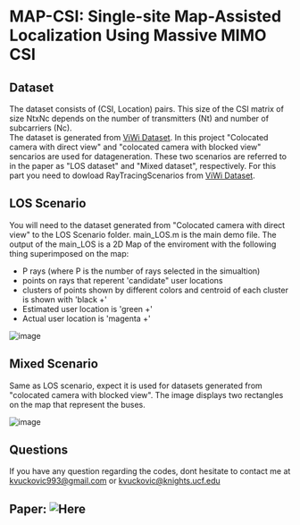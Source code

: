 # MAP-CSI: Single-site Map-Assisted Localization Using Massive MIMO CSI

## Dataset
The dataset consists of (CSI, Location) pairs. This size of the CSI matrix of size NtxNc depends on the number of transmitters (Nt) and number of subcarriers (Nc).  
The dataset is generated from [ViWi Dataset](https://viwi-dataset.net/scenarios.html). In this project "Colocated camera with direct view" and "colocated camera with blocked view" sencarios are used for datageneration.  These two scenarios are referred to in the paper as "LOS dataset" and "Mixed dataset", respectively. 
For this part you need to dowload RayTracingScenarios from [ViWi Dataset](https://viwi-dataset.net/scenarios.html).

## LOS Scenario
You will need to the dataset generated from "Colocated camera with direct view" to the LOS Scenario folder. 
main_LOS.m is the main demo file. The output of the main_LOS is a 2D Map of the enviroment with the following thing superimposed on the map:
- P rays (where P is the number of rays selected in the simualtion)
- points on rays that reperent 'candidate" user locations
- clusters of points shown by different colors and centroid of each cluster is shown with 'black +' 
- Estimated user location is 'green +'
- Actual user location is 'magenta +'

![image](https://user-images.githubusercontent.com/71682568/124682704-75a45a80-de99-11eb-8e0c-e83ae1d757c0.png)

## Mixed Scenario
Same as LOS scenario, expect it is used for datasets generated from "colocated camera with blocked view". 
The image displays two rectangles on the map that represent the buses. 

![image](https://user-images.githubusercontent.com/71682568/124682853-c87e1200-de99-11eb-9d93-f5b693d7a6eb.png)

## Questions 
If you have any question regarding the codes, dont hesitate to contact me at kvuckovic993@gmail.com or kvuckovic@knights.ucf.edu

## Paper: ![Here](https://arxiv.org/abs/2110.00654)
